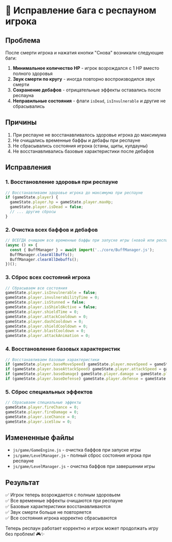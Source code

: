 # 🔧 Исправление бага с респауном игрока

## Проблема
После смерти игрока и нажатия кнопки "Снова" возникали следующие баги:
1. **Минимальное количество HP** - игрок возрождался с 1 HP вместо полного здоровья
2. **Звук смерти по кругу** - иногда повторно воспроизводился звук смерти
3. **Сохранение дебафов** - отрицательные эффекты оставались после респауна
4. **Неправильные состояния** - флаги `isDead`, `isInvulnerable` и другие не сбрасывались

## Причины
1. При респауне не восстанавливалось здоровье игрока до максимума
2. Не очищались временные баффы и дебафы при респауне
3. Не сбрасывались состояния игрока (станы, щиты, кулдауны)
4. Не восстанавливались базовые характеристики после дебафов

## Исправления

### 1. Восстановление здоровья при респауне
```javascript
// Восстанавливаем здоровье игрока до максимума при респауне
if (gameState.player) {
  gameState.player.hp = gameState.player.maxHp;
  gameState.player.isDead = false;
  // ... другие сбросы
}
```

### 2. Очистка всех баффов и дебафов
```javascript
// ВСЕГДА очищаем все временные баффы при запуске игры (новой или респауне)
(async () => {
  const { BuffManager } = await import('../core/BuffManager.js');
  BuffManager.clearAllBuffs();
  BuffManager.clearAllDebuffs();
})();
```

### 3. Сброс всех состояний игрока
```javascript
// Сбрасываем все состояния
gameState.player.isInvulnerable = false;
gameState.player.invulnerabilityTime = 0;
gameState.player.isStunned = false;
gameState.player.isShieldActive = false;
gameState.player.shieldTime = 0;
gameState.player.attackCooldown = 0;
gameState.player.dashCooldown = 0;
gameState.player.shieldCooldown = 0;
gameState.player.blastCooldown = 0;
gameState.player.attackAnimation = 0;
```

### 4. Восстановление базовых характеристик
```javascript
// Восстанавливаем базовые характеристики
if (gameState.player.baseMoveSpeed) gameState.player.moveSpeed = gameState.player.baseMoveSpeed;
if (gameState.player.baseAttackSpeed) gameState.player.attackSpeed = gameState.player.baseAttackSpeed;
if (gameState.player.baseDamage) gameState.player.damage = gameState.player.baseDamage;
if (gameState.player.baseDefense) gameState.player.defense = gameState.player.baseDefense;
```

### 5. Сброс специальных эффектов
```javascript
// Сбрасываем специальные эффекты
gameState.player.fireChance = 0;
gameState.player.fireDamage = 0;
gameState.player.iceChance = 0;
gameState.player.iceSlow = 0;
```

## Измененные файлы
- `js/game/GameEngine.js` - очистка баффов при запуске игры
- `js/game/LevelManager.js` - полный сброс состояния игрока при респауне
- `js/game/LevelManager.js` - очистка баффов при завершении игры

## Результат
✅ Игрок теперь возрождается с полным здоровьем  
✅ Все временные эффекты очищаются при респауне  
✅ Базовые характеристики восстанавливаются  
✅ Звук смерти больше не повторяется  
✅ Все состояния игрока корректно сбрасываются  

Теперь респаун работает корректно и игрок может продолжать игру без проблем! 🎮✨

